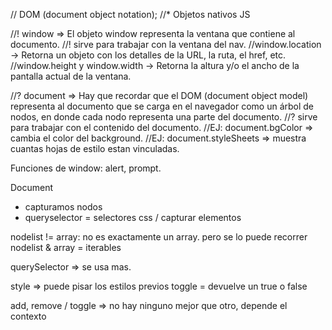 // DOM (document object notation);
//* Objetos nativos JS

//! window => El objeto window representa la ventana que contiene al documento.
//! sirve para trabajar con la ventana del nav.
//window.location → Retorna un objeto con los detalles de la URL, la ruta, el href, etc.
//window.height y window.width → Retorna la altura y/o el ancho de la pantalla actual de la ventana.

//? document => Hay que recordar que el DOM (document object model) representa al documento que se carga en el navegador como un árbol de nodos, en donde cada nodo representa una parte del documento.
//?  sirve para trabajar con el contenido del documento.
//EJ: document.bgColor => cambia el color del background.
//EJ: document.styleSheets => muestra cuantas hojas de estilo estan vinculadas.

Funciones de window: alert, prompt.

Document
- capturamos nodos
- queryselector = selectores css / capturar elementos

nodelist != array: no es exactamente un array. pero se lo puede recorrer
nodelist & array = iterables

querySelector => se usa mas.

style => puede pisar los estilos previos
toggle = devuelve un true o false

add, remove / toggle => no hay ninguno mejor que otro, depende el contexto
